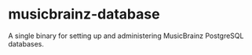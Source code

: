 musicbrainz-database
====================

A single binary for setting up and administering MusicBrainz PostgreSQL databases.

